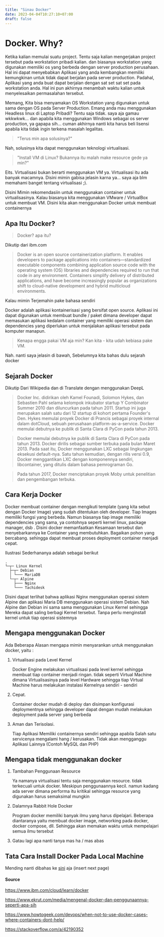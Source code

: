 ```yaml
---
title: "Sinau Docker"
date: 2023-04-04T10:27:10+07:00
draft: false
---
```

# Docker. Why?

Ketika kalian memulai suatu project. Tentu saja kalian mengerjakan project tersebut pada workstation pribadi kalian. dan biasanya workstation yang digunakan memiliki os yang berbeda dengan server production perusahaan. Hal ini dapat menyebabkan Aplikasi yang anda kembangkan memiliki kemungkinan untuk tidak dapat berjalan pada server production. Padahal, Aplikasi yang anda buat dapat berjalan dengan sat set sat set pada workstation anda. Hal ini pun akhirnya menambah waktu kalian untuk menyelesaikan permasalahan tersebut.

Memang, Kita bisa menyamakan OS Workstation yang digunakan untuk sama dengan OS pada Server Production. Emang anda mau menggunakan Headless linux di Laptop Pribadi? Tentu saja tidak. saya aja gamau wkkwkwk... dan apabila kita menggunakan Windows sebagai os server production, ya gapapa sih... cuman akhirnya nanti kita harus beli lisensi apabila kita tidak ingin terkena masalah legalitas.

>"Terus min apa solusinya?" 

Nah, solusinya kita dapat menggunakan teknologi virtualisasi.

>"Install VM di Linux? Bukannya itu malah make resource gede ya min?" 

Eits. Virtualisasi bukan berarti menggunakan VM ya. Virtualisasi itu ada banyak macamnya. Disini mimin gabisa jelasin karna ya... saya aja blm memahami banget tentang virtualisasi ;).

Disini Mimin rekomendasiin untuk menggunakan container untuk virtualisasinya. Kalau biasanya kita menggunakan VMware / VirtualBox untuk membuat VM. Disini kita akan menggunakan Docker untuk membuat containernya

## Apa Itu Docker?

> Docker? apa itu?

Dikutip dari ibm.com

>Docker is an open source containerization platform. It enables developers to package applications into containers—standardized executable components combining application source code with the operating system (OS) libraries and dependencies required to run that code in any environment. Containers simplify delivery of distributed applications, and have become increasingly popular as organizations shift to cloud-native development and hybrid multicloud environments.

Kalau mimin Terjemahin pake bahasa sendiri

Docker adalah aplikasi kontainerisasi yang bersifat open source. Aplikasi ini dapat digunakan untuk membuat bundle / paket dimana developer dapat memasukan aplikasi kedalam container yang memiliki operasi sistem dan dependencies yang diperlukan untuk menjalakan aplikasi tersebut pada komputer manapun.

> Kenapa engga pakai VM aja min? Kan kita - kita udah kebiasa pake VM.

Nah. nanti saya jelasin di bawah, Sebelumnya kita bahas dulu sejarah docker


## Sejarah Docker

Dikutip Dari Wikipedia dan di Translate dengan menggunakan DeepL

>Docker Inc. didirikan oleh Kamel Founadi, Solomon Hykes, dan Sebastien Pahl selama kelompok inkubator startup Y Combinator Summer 2010 dan diluncurkan pada tahun 2011. Startup ini juga merupakan salah satu dari 12 startup di kohort pertama Founder's Den. Hykes memulai proyek Docker di Prancis sebagai proyek internal dalam dotCloud, sebuah perusahaan platform-as-a-service. Docker memulai debutnya ke publik di Santa Clara di PyCon pada tahun 2013.  

>Docker memulai debutnya ke publik di Santa Clara di PyCon pada tahun 2013. Docker dirilis sebagai sumber terbuka pada bulan Maret 2013. Pada saat itu, Docker menggunakan LXC sebagai lingkungan eksekusi default-nya. Satu tahun kemudian, dengan rilis versi 0.9, Docker menggantikan LXC dengan komponennya sendiri, libcontainer, yang ditulis dalam bahasa pemrograman Go.  

>Pada tahun 2017, Docker menciptakan proyek Moby untuk penelitian dan pengembangan terbuka.


## Cara Kerja Docker

Docker membuat container dengan mengikuti template (yang kita sebut dengan Docker Image) yang sudah ditentukan oleh developer. Tiap Images memiliki fungsi yang berbeda. Namun biasanya tiap image memiliki dependencies yang sama, ya contohnya seperti kernel linux, package manager, dsb . Disini docker memanfaatkan Kesamaan tersebut dan menyebarkannya ke Container yang membutuhkan. Bagaikan pohon yang bercabang. sehingga dapat membuat proses deployment container menjadi cepat.

Ilustrasi Sederhananya adalah sebagai berikut
```
.
└─┬─ Linux Kernel
  ├─┬─ Debian
  │ └─── MariaDB
  └─┬─ Alpine
    ├─── Nginx
    └─── Tachidesk
```
Disini dapat terlihat bahwa aplikasi Nginx menggunakan operasi sistem Alpine dan aplikasi Maria DB menggunakan operasi sistem Debian. Nah Alpine dan Debian ini sama sama menggunakan Linux Kernel sehingga Mereka dapat saling berbagi Kernel tersebut. Tanpa perlu menginstall kernel untuk tiap operasi sistemnya

## Mengapa menggunakan Docker

Ada Beberapa Alasan mengapa mimin menyarankan untuk menggunakan docker, yaitu :

1. Virtualisasi pada Level Kernel

    Docker Engine melakukan virtualisasi pada level kernel sehingga membuat tiap container menjadi ringan. tidak seperti Virtual Machine dimana Virtualisasinya pada level Hardware sehingga tiap Virtual Machine harus melakukan instalasi Kernelnya sendiri - sendiri
2. Cepat. 

    Container docker mudah di deploy dan disimpan konfigurasi deploymentnya sehingga developer dapat dengan mudah melakukan deployment pada server yang berbeda
3. Aman dan Terisolasi. 

    Tiap Aplikasi Memiliki containernya sendiri sehingga apabila Salah satu servicenya mengalami hang / kerusakan. Tidak akan mengganggu Aplikasi Lainnya (Contoh MySQL dan PHP)

## Mengapa tidak menggunakan docker

1. Tambahan Penggunaan Resource

    Ya namanya virtualisasi tentu saja menggunakan resource. tidak terkecuali untuk docker. Meskipun penggunaannya kecil. namun kadang ada server dimana performa itu kritikal sehingga resource yang digunakan harus semaksimal mungkin

2. Dalamnya Rabbit Hole Docker

      Program docker memiliki banyak ilmu yang harus dipelajari. Beberapa diantaranya yaitu membuat docker image, networking pada docker, docker compose, dll. Sehingga akan memakan waktu untuk mempelajari semua ilmu tersebut


3. Gatau lagi apa nanti tanya mas ha / mas abas

## Tata Cara Install Docker Pada Local Machine

Mending nanti dibahas ke [sini](instalasi.md) aja (insert next page)

#### Source

https://www.ibm.com/cloud/learn/docker

https://www.ekrut.com/media/mengenal-docker-dan-penggunaannya-seperti-apa-sih

https://www.howtogeek.com/devops/when-not-to-use-docker-cases-where-containers-dont-help/

https://stackoverflow.com/a/42190352
